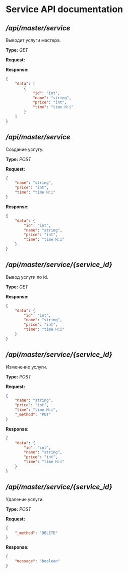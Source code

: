 # Service API documentation

## */api/master/service*
Выводит услуги мастера.

**Type:** *GET*

**Request:**

**Response:**

```json
{
    "data": [
        {
            "id": "int",
            "name": "string",
            "price": "int",
            "time": "time H:i"
        }
    ]
}
```

## */api/master/service*
Создание услугу.

**Type:** *POST*

**Request:**
```json
{
    "name": "string",
    "price": "int",
    "time": "time H:i"      
}
```

**Response:**

```json
{
    "data": {
        "id": "int",
        "name": "string",
        "price": "int",
        "time": "time H:i"
    }
}
```

## */api/master/service/{service_id}*
Вывод услуги по id.

**Type:** *GET*

**Response:**

```json
{
    "data": {
        "id": "int",
        "name": "string",
        "price": "int",
        "time": "time H:i"
    }
}
```

## */api/master/service/{service_id}*
Изменение услуги.

**Type:** *POST*

**Request:**
```json
{
    "name": "string",
    "price": "int",
    "time": "time H:i",
    "_method": "PUT"
}
```
**Response:**

```json
{
    "data": {
        "id": "int",
        "name": "string",
        "price": "int",
        "time": "time H:i"
    }
}
```

## */api/master/service/{service_id}*
Удаление услуги.

**Type:** *POST*

**Request:**
```json
{
    "_method": "DELETE"
}
```
**Response:**

```json
{
    "message": "boolean"
}
```
